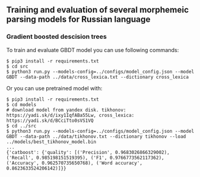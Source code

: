 ## Training and evaluation of several morphemeic parsing models for Russian language

### Gradient boosted descision trees
To train and evaluate GBDT model you can use following commands:
```(bash)
$ pip3 install -r requirements.txt
$ cd src
$ python3 run.py --models-config=../configs/model_config.json --model GBDT --data-path ../data/cross_lexica.txt --dictionary cross_lexica
```

Or you can use pretrained model with:
```(bash)
$ pip3 install -r requirements.txt
$ cd models
# download model from yandex disk. tikhonov: https://yadi.sk/d/ixy1IqfABa55Lw, cross_lexica: https://yadi.sk/d/BCciTto0sVS1VQ
$ cd ../src
$ python3 run.py --models-config=../configs/model_config.json --model GBDT --data-path ../data/tikhonov.txt --dictionary tikhonov --load ../models/best_tikhonov_model.bin
...
{'catboost': {'quality': [('Precision', 0.9683026866329002), ('Recall', 0.985198151519395), ('F1', 0.9766773562117362), ('Accuracy', 0.962570735650768), ('Word accuracy', 0.8623633524206142)]}}
```
